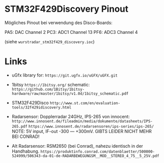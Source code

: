 
STM32F429Discovery Pinout
=========================

Mögliches Pinout bei verwendung des Disco-Boards:

PA5: DAC  Channel 2
PC3: ADC1 Channel 13
PF6: ADC3 Channel 4

(siehe `wurstradar_stm32f429_discovery.ioc`)

Links
=====

* uGfx library for: `https://git.ugfx.io/uGFX/uGFX.git`

* 1bitsy `https://1bitsy.org/` schematic: `https://github.com/1Bitsy/1bitsy-hardware/raw/master/1bitsy/v1.0d/1bitsy_schematic.pdf`

* STM32F429Disco `http://www.st.com/en/evaluation-tools/32f429idiscovery.html`

* Radarsensor: Dopplerradar 24GHz, IPS-265 von innocent: `http://www.innosent.de/fileadmin/media/dokumente/datasheets/IPS-265.pdf` `https://www.innosent.de/radarsensoren/ips-series/ips-265/` NOTE: 5V input, IF-out -300 — +300mV. GIBTS LEIDER NICHT MEHR BEI CONRAD!

* Alt Radarsensor: RSM2650 (bei Conrad), nahezu identisch in der Handhabung. `https://produktinfo.conrad.com/datenblaetter/500000-524999/506343-da-01-de-RADARBEWEGUNGSM__MOD__STEREO_4_75__5_25V.pdf`
